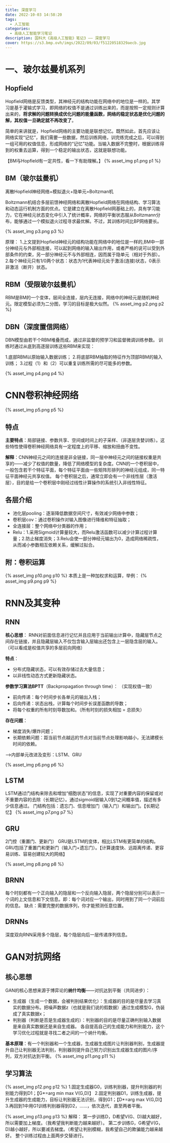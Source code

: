 ```yaml
---
title: 深度学习
date: 2022-10-03 14:58:20
tags: 
  - 人工智能
categories:
  - 高级人工智能学习笔记
description: 国科大《高级人工智能》笔记3 —— 深度学习
cover: https://s3.bmp.ovh/imgs/2022/09/03/f51220518329aecb.jpg
---
```



# 一、玻尔兹曼机系列
## Hopfield
Hopfield网络是反馈类型，其神经元的结构功能在网络中的地位是一样的。其学习是基于灌输式学习，即网络的权值不是通过训练出来的，而是按照一定规则计算出来的，**将求解的问题转换成优化问题的能量函数，网络的稳定状态是优化问题的解，其权值一旦确定就不再改变了**。

简单的来讲就是，Hopfield网络的主要功能是联想记忆。既然如此，首先应该让网络实现“记忆”，我们需要一些数据，然后训练网络，训完练完成之后，可以得到一组可用的权值信息，形成网络的“记忆”功能。当输入数据不完整时，根据训练得到的权重去运算，得到一个稳定的输出状态，这就是联想功能。

【BM与Hopfield有一定共性，看一下有助理解。】
{% asset_img p1.png p1 %}
## BM（玻尔兹曼机）

离散Hopfield神经网络+模拟退火+隐单元=Boltzman机

Boltzmann机结合多层前馈神经网络和离散Hopfield网络在网络结构、学习算法和动态运行机制方面的优点。它是建立在离散Hopfield网基础上的，具有学习能力，它在神经元状态变化中引入了统计概率，网络的平衡状态服从Boltzmann分布，能够通过一个模拟退火过程寻求最优解。不过，其训练时间比BP网络要长。

{% asset_img p3.png p3 %}

原理：
1.上文提到Hopfield神经元的结构功能在网络中的地位是一样的,BM中一部分神经元与外部相连接，可以起到网络的输入输出作用，或者严格的说可以受到外部条件的约束，另一部分神经元不与外部相连，因而属于隐单元（相对于外部）。
2.每个神经元只有1/0两个状态：状态为1代表神经元处于激活(连接)状态，0表示非激活（断开）状态。

## RBM（受限玻尔兹曼机）
RBM是BM的一个变体，层间全连接，层内无连接，网络中的神经元是随机神经元。限定模型必须为二分图，学习的目标是极大似然。
{% asset_img p2.png p2 %}

## DBN（深度置信网络）
DBN模型由若干个RBM堆叠而成，通过非监督的预学习和监督微调训练参数。
训练时通过从底到高逐层训练这些RBM来实现：

1.底部RBM以原始输入数据训练；
2.将底部RBM抽取的特征作为顶部RBM的输入训练；
3.过程（1）和（2）可以重复训练所需的尽可能多的参数。

{% asset_img p4.png p4 %}

# CNN卷积神经网络
{% asset_img p5.png p5 %}

## 特点
**主要特点**：局部链接、参数共享、空间或时间上的子采样、（非逐层贪婪训练）。这些特性使得卷积神经网络具有一定程度上的平移、缩放和扭曲不变性。

**解释**：CNN神经元之间的连接是非全链接，同一层中神经元之间的链接权重是共享的——减少了权值的数量，降低了网络模型的复杂度。CNN的一个卷积层中，一般包含若干个特征平面，每个特征平面由一些矩阵形排列的神经元组成，同一特征平面神经元共享权值。
每个卷积层之后，通常立即会有一个非线性层（激活层），目的是给一个卷积层中刚经过线性计算操作的系统引入非线性特征。

## 各层介绍
- 池化层pooling：逐渐降低数据空间尺寸，有效减少网络中参数；
- 卷积层cov：通过卷积操作对输入图像进行降维和特征抽取；
- 全连接层：整个网络中分类器的作用；
- Relu：1.采用Sigmoid计算量较大，而Relu激活函数可以减少计算过程计算量；2.防止梯度消失；3.Relu会使一部分神经元输出为0，造成网络稀疏性，从而减小参数相互依赖关系，缓解过拟合。

## 附：卷积运算
{% asset_img p10.png p10 %}
本质上是一种加权求和运算，举例：
{% asset_img p9.png p9 %}

# RNN及其变种
## RNN 
**核心思想**：
RNN对前面信息进行记忆并且应用于当前输出计算中，隐藏层节点之间存在链接，并且隐藏层输入不仅包含输入层输出还包含上一层隐含层的输入。（可以看成是权值共享的多层前向网络）

**特点**：
- 分布式隐藏状态，可以有效存储过去大量信息；
- 以非线性动态方式更新隐藏状态。

**参数学习算法BPTT**（Backpropagation through time）：
（实现权值一致）
- 前向传递：每个时间步长各单元的输出入栈；
- 后向传递：状态出栈，计算每个时间步长误差函数的导数；
- 将每个权重的所有时刻导数加和。（所有时刻的损失相加 = 总损失）

**存在问题**：
- 梯度消失/爆炸问题；
- 长期依赖问题：距当前节点越远的节点对当前节点处理影响越小，无法建模长时间的依赖。

——>内部单元改进及变形：LSTM、GRU

{% asset_img p6.png p6 %}

## LSTM
LSTM通过门结构来除去和增加“细胞状态”的信息，实现了对重要内容的保留或对不重要内容的去除（长期记忆）。通过sigmoid层输入0到1之间概率值，描述有多少信息通过。
门结构包括：遗忘门、信息增加门（输入门）和输出门。【长期记忆】
{% asset_img p7.png p7 %}

## GRU
2门控（重置门、更新门）
GRU是LSTM的变体，相比LSTM有更简单的结构。GRU包括了重置门和更新门（输入门+遗忘门）。【计算速度快、远距离传递、更容易训练、容易创建较大的网络】

{% asset_img p8.png p8 %}
## BRNN
每个时刻都有一个正向输入的隐层和一个反向输入隐层，两个隐层分别可以表示一个词的上文信息和下文信息。即：每个词对应一个输出，同时用到了同一个词前后的信息。
缺点：需要完整的数据序列，你才能预测任意位置。
## DRNNs
深度双向RNN采用多个隐层，每个隐层向后一层传递序列信息。

# GAN对抗网络
## 核心思想
GAN的核心思想来源于博弈论的**纳什均衡**——对抗达到平衡（共同进步）：
- 生成器（生成一个数据，会被判别结果优化）：生成器的目的是尽量去学习真实的数据分布。把噪声数据z（也就是我们说的假数据）通过生成模型G，伪装成了真实数据x；
- 判别器（判断是否是生成器生成的）：判别器的目的是尽量正确判别输入数据是来自真实数据还是来自生成器。
各自提高自己的生成能力和判别能力，这个学习优化过程就是寻找二者之间的一个纳什均衡。

**基本原理**：有一个判别器和一个生成器，生成器生成图片让判别器判别，生成器提升自己让判别器无法判别，判别器则提升自己努力识别出生成器生成的图片/序列，双方对抗达到平衡。
{% asset_img p11.png p11 %}

## 学习算法
{% asset_img p12.png p12 %}
1.固定生成器G0，训练判别器，提升判别器的判别能力得到D1；【G*=arg min max V(G,D)】
2.固定判别器D1，训练生成器，提升生成器的生成能力，目标让判别器无法识别，得到G1；【D*=arg max V(G,D)】
3.再回到1中用G1训练判别器得到D2，……，依次迭代，直至两者平衡。

{% asset_img p13.png p13 %}
解释：
第一步训练D，D希望V(G、D)越大越好，所以需要加上梯度。（我希望我判断能力越来越好）。
第二步训练G，G希望V(G，D)越小越好，所以要减去梯度。（希望让判别模糊，我希望自己的欺骗能力越来越好。
整个训练过程由上面两步交替进行。
